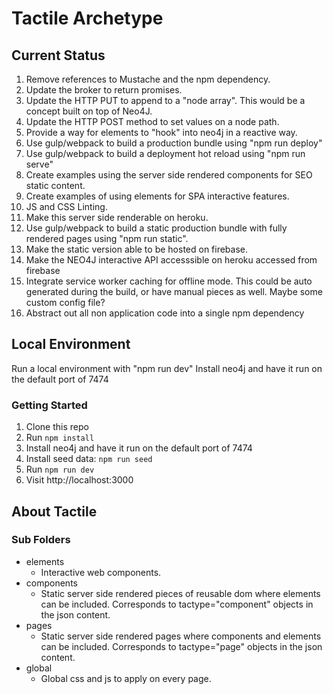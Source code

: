 # Tactile Archetype

## Current Status

1. Remove references to Mustache and the npm dependency.
1. Update the broker to return promises.
1. Update the HTTP PUT to append to a "node array". This would be a concept
   built on top of Neo4J.
1. Update the HTTP POST method to set values on a node path.
1. Provide a way for elements to "hook" into neo4j in a reactive way.
1. Use gulp/webpack to build a production bundle using "npm run deploy"
1. Use gulp/webpack to build a deployment hot reload using "npm run serve"
1. Create examples using the server side rendered components for SEO static content.
1. Create examples of using elements for SPA interactive features.
1. JS and CSS Linting.
1. Make this server side renderable on heroku.
1. Use gulp/webpack to build a static production bundle with fully rendered pages using "npm run static".
1. Make the static version able to be hosted on firebase.
1. Make the NEO4J interactive API accesssible on heroku accessed from firebase
1. Integrate service worker caching for offline mode. This could be auto generated
   during the build, or have manual pieces as well. Maybe some custom config file?
1. Abstract out all non application code into a single npm dependency

## Local Environment

Run a local environment with "npm run dev"
Install neo4j and have it run on the default port of 7474

### Getting Started

1. Clone this repo
2. Run `npm install`
4. Install neo4j and have it run on the default port of 7474
3. Install seed data: `npm run seed`
3. Run `npm run dev`
5. Visit http://localhost:3000

## About Tactile

### Sub Folders

* elements
    * Interactive web components.
* components
    * Static server side rendered pieces of reusable dom where elements can be included. Corresponds to tactype="component" objects in the json content.
* pages
    * Static server side rendered pages where components and elements can be included. Corresponds to tactype="page" objects in the json content.
* global
    * Global css and js to apply on every page.
